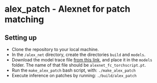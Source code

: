 # alex_patch - Alexnet for patch matching

## Setting up
* Clone the repository to your local machine.
* In the `/alex_net` directory, create the directories `build` and `models`.
* Download the model trace file [from this link](https://drive.google.com/file/d/1ooNeAaxV810csClIRIWIVAekmwHMTk3w/view?usp=sharing), and place it in the `models` folder. The name of that file should be `alexnet_fc_torchscript.pt`.
* Run the `make_alex_patch` bash script, with:
`./make_alex_patch`
* Execute inference on patches by running:
`./build/alex_patch`
